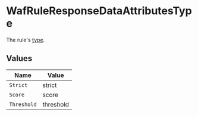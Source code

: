# WafRuleResponseDataAttributesType

The rule's [type](https://docs.fastly.com/en/guides/managing-rules-on-the-fastly-waf#understanding-the-types-of-rules).


## Values

| Name        | Value       |
| ----------- | ----------- |
| `Strict`    | strict      |
| `Score`     | score       |
| `Threshold` | threshold   |